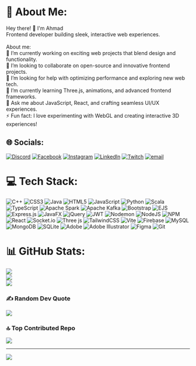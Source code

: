 # 💫 About Me:

Hey there! 👋 I'm Ahmad<br>Frontend developer building sleek, interactive web experiences.<br><br>About me:<br>🔭 I’m currently working on exciting web projects that blend design and functionality.<br>👯 I’m looking to collaborate on open-source and innovative frontend projects.<br>🤝 I’m looking for help with optimizing performance and exploring new web tech.<br>🌱 I’m currently learning Three.js, animations, and advanced frontend frameworks.<br>💬 Ask me about JavaScript, React, and crafting seamless UI/UX experiences.<br>⚡ Fun fact: I love experimenting with WebGL and creating interactive 3D experiences!

## 🌐 Socials:

[![Discord](https://img.shields.io/badge/Discord-%237289DA.svg?logo=discord&logoColor=white)](https://discord.gg/@c0unt3rfe1t) [![Facebook](https://img.shields.io/badge/Facebook-%231877F2.svg?logo=Facebook&logoColor=white)]([https://facebook.com/Ahmadiyrot](https://www.facebook.com/profile.php?id=100080038279314)) [![Instagram](https://img.shields.io/badge/Instagram-%23E4405F.svg?logo=Instagram&logoColor=white)](https://instagram.com/ahmad.iyrot) [![LinkedIn](https://img.shields.io/badge/LinkedIn-%230077B5.svg?logo=linkedin&logoColor=white)]([https://linkedin.com/in/ahmadiyrot](https://www.linkedin.com/in/ahmad-iyrot-a68539346/)) [![Twitch](https://img.shields.io/badge/Twitch-%239146FF.svg?logo=Twitch&logoColor=white)](https://twitch.tv/Ahmadiyrot) [![email](https://img.shields.io/badge/Email-D14836?logo=gmail&logoColor=white)](mailto:ahmadiyroot@gmail.com)

# 💻 Tech Stack:

![C++](https://img.shields.io/badge/c++-%2300599C.svg?style=flat&logo=c%2B%2B&logoColor=white) ![CSS3](https://img.shields.io/badge/css3-%231572B6.svg?style=flat&logo=css3&logoColor=white) ![Java](https://img.shields.io/badge/java-%23ED8B00.svg?style=flat&logo=openjdk&logoColor=white) ![HTML5](https://img.shields.io/badge/html5-%23E34F26.svg?style=flat&logo=html5&logoColor=white) ![JavaScript](https://img.shields.io/badge/javascript-%23323330.svg?style=flat&logo=javascript&logoColor=%23F7DF1E) ![Python](https://img.shields.io/badge/python-3670A0?style=flat&logo=python&logoColor=ffdd54) ![Scala](https://img.shields.io/badge/scala-%23DC322F.svg?style=flat&logo=scala&logoColor=white) ![TypeScript](https://img.shields.io/badge/typescript-%23007ACC.svg?style=flat&logo=typescript&logoColor=white) ![Apache Spark](https://img.shields.io/badge/Apache%20Spark-FDEE21?style=flat&logo=apachespark&logoColor=black) ![Apache Kafka](https://img.shields.io/badge/Apache%20Kafka-000?style=flat&logo=apachekafka) ![Bootstrap](https://img.shields.io/badge/bootstrap-%238511FA.svg?style=flat&logo=bootstrap&logoColor=white) ![EJS](https://img.shields.io/badge/ejs-%23B4CA65.svg?style=flat&logo=ejs&logoColor=black) ![Express.js](https://img.shields.io/badge/express.js-%23404d59.svg?style=flat&logo=express&logoColor=%2361DAFB) ![JavaFX](https://img.shields.io/badge/javafx-%23FF0000.svg?style=flat&logo=javafx&logoColor=white) ![jQuery](https://img.shields.io/badge/jquery-%230769AD.svg?style=flat&logo=jquery&logoColor=white) ![JWT](https://img.shields.io/badge/JWT-black?style=flat&logo=JSON%20web%20tokens) ![Nodemon](https://img.shields.io/badge/NODEMON-%23323330.svg?style=flat&logo=nodemon&logoColor=%BBDEAD) ![NodeJS](https://img.shields.io/badge/node.js-6DA55F?style=flat&logo=node.js&logoColor=white) ![NPM](https://img.shields.io/badge/NPM-%23CB3837.svg?style=flat&logo=npm&logoColor=white) ![React](https://img.shields.io/badge/react-%2320232a.svg?style=flat&logo=react&logoColor=%2361DAFB) ![Socket.io](https://img.shields.io/badge/Socket.io-black?style=flat&logo=socket.io&badgeColor=010101) ![Three js](https://img.shields.io/badge/threejs-black?style=flat&logo=three.js&logoColor=white) ![TailwindCSS](https://img.shields.io/badge/tailwindcss-%2338B2AC.svg?style=flat&logo=tailwind-css&logoColor=white) ![Vite](https://img.shields.io/badge/vite-%23646CFF.svg?style=flat&logo=vite&logoColor=white) ![Firebase](https://img.shields.io/badge/firebase-a08021?style=flat&logo=firebase&logoColor=ffcd34) ![MySQL](https://img.shields.io/badge/mysql-4479A1.svg?style=flat&logo=mysql&logoColor=white) ![MongoDB](https://img.shields.io/badge/MongoDB-%234ea94b.svg?style=flat&logo=mongodb&logoColor=white) ![SQLite](https://img.shields.io/badge/sqlite-%2307405e.svg?style=flat&logo=sqlite&logoColor=white) ![Adobe](https://img.shields.io/badge/adobe-%23FF0000.svg?style=flat&logo=adobe&logoColor=white) ![Adobe Illustrator](https://img.shields.io/badge/adobe%20illustrator-%23FF9A00.svg?style=flat&logo=adobe%20illustrator&logoColor=white) ![Figma](https://img.shields.io/badge/figma-%23F24E1E.svg?style=flat&logo=figma&logoColor=white) ![Git](https://img.shields.io/badge/git-%23F05033.svg?style=flat&logo=git&logoColor=white)

# 📊 GitHub Stats:

![](https://github-readme-stats.vercel.app/api?username=Ahmadiyrot&theme=dark&hide_border=false&include_all_commits=true&count_private=true)<br/> ![](https://nirzak-streak-stats.vercel.app/?user=Ahmadiyrot&theme=dark&hide_border=false)<br/> ![](https://github-readme-stats.vercel.app/api/top-langs/?username=Ahmadiyrot&theme=dark&hide_border=false&include_all_commits=true&count_private=true&layout=compact)

### ✍️ Random Dev Quote

![](https://quotes-github-readme.vercel.app/api?type=horizontal&theme=dark)

### 🔝 Top Contributed Repo

![](https://github-contributor-stats.vercel.app/api?username=Ahmadiyrot&limit=5&theme=dark&combine_all_yearly_contributions=true)

---

[![](https://visitcount.itsvg.in/api?id=Ahmadiyrot&icon=2&color=8)](https://visitcount.itsvg.in)

